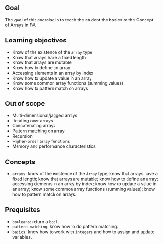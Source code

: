 ## Goal

The goal of this exercise is to teach the student the basics of the Concept of Arrays in F#.

## Learning objectives

- Know of the existence of the `Array` type
- Know that arrays have a fixed length
- Know that arrays are mutable
- Know how to define an array
- Accessing elements in an array by index
- Know how to update a value in an array
- Know some common array functions (summing values)
- Know how to pattern match on arrays

## Out of scope

- Multi-dimensional/jagged arrays
- Iterating over arrays
- Concatenating arrays
- Pattern matching on array
- Recursion
- Higher-order array functions
- Memory and performance characteristics

## Concepts

- `arrays`: know of the existence of the `Array` type; know that arrays have a fixed length; know that arrays are mutable; know how to define an array; accessing elements in an array by index; know how to update a value in an array; know some common array functions (summing values); know how to pattern match on arrays.

## Prequisites

- `booleans`: return a `bool`.
- `pattern-matching`: know how to do pattern matching.
- `basics`: know how to work with `integers` and how to assign and update variables.
